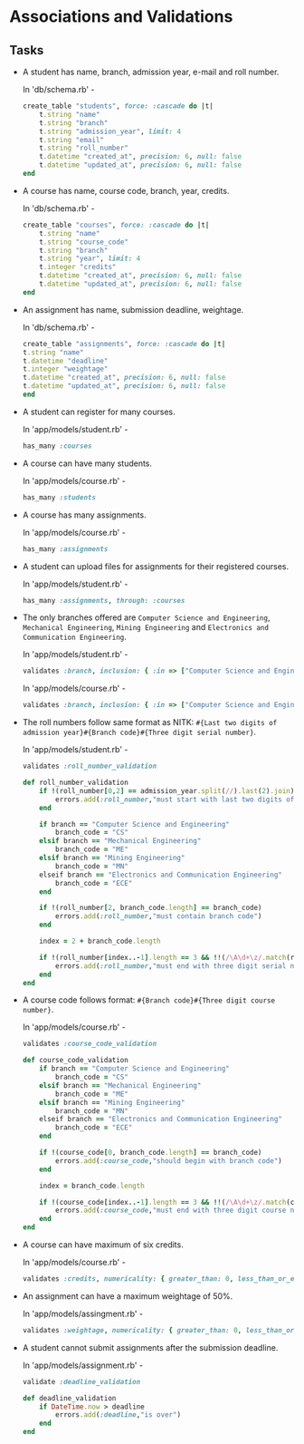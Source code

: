 # Associations and Validations

## Tasks

- A student has name, branch, admission year, e-mail and roll number.

    In 'db/schema.rb' - 
    ```ruby
    create_table "students", force: :cascade do |t|
        t.string "name"
        t.string "branch"
        t.string "admission_year", limit: 4
        t.string "email"
        t.string "roll_number"
        t.datetime "created_at", precision: 6, null: false
        t.datetime "updated_at", precision: 6, null: false
    end
    ```

- A course has name, course code, branch, year, credits. 

    In 'db/schema.rb' - 
    ```ruby
    create_table "courses", force: :cascade do |t|
        t.string "name"
        t.string "course_code"
        t.string "branch"
        t.string "year", limit: 4
        t.integer "credits"
        t.datetime "created_at", precision: 6, null: false
        t.datetime "updated_at", precision: 6, null: false
    end
    ```


- An assignment has name, submission deadline, weightage. 

    In 'db/schema.rb' - 
    ```ruby
    create_table "assignments", force: :cascade do |t|
    t.string "name"
    t.datetime "deadline"
    t.integer "weightage"
    t.datetime "created_at", precision: 6, null: false
    t.datetime "updated_at", precision: 6, null: false
    end
    ```

- A student can register for many courses. 

    In 'app/models/student.rb' -
    ```ruby
    has_many :courses
    ```

- A course can have many students. 

    In 'app/models/course.rb' -
    ```ruby
    has_many :students
    ```

- A course has many assignments.

    In 'app/models/course.rb' -
    ```ruby
    has_many :assignments
    ```

- A student can upload files for assignments for their registered courses.

    In 'app/models/student.rb' -
    ```ruby
    has_many :assignments, through: :courses
    ```

- The only branches offered are `Computer Science and Engineering`,
  `Mechanical Engineering`, `Mining Engineering` and `Electronics and
  Communication Engineering`. 

    In 'app/models/student.rb' -
    ```ruby
    validates :branch, inclusion: { :in => ["Computer Science and Engineering","Mechanical Engineering","Mining Engineering","Electronics and Communication Engineering"] }
    ```
    In 'app/models/course.rb' -
    ```ruby
    validates :branch, inclusion: { :in => ["Computer Science and Engineering","Mechanical Engineering","Mining Engineering","Electronics and Communication Engineering"] }
    ```

- The roll numbers follow same format as NITK: `#{Last two digits of admission year}#{Branch code}#{Three digit serial number}`.

    In 'app/models/student.rb' -
    ```ruby
    validates :roll_number_validation
    ```
    ```ruby
    def roll_number_validation
        if !(roll_number[0,2] == admission_year.split(//).last(2).join)
            errors.add(:roll_number,"must start with last two digits of admission year") 
        end

        if branch == "Computer Science and Engineering"
            branch_code = "CS"
        elsif branch == "Mechanical Engineering"
            branch_code = "ME"
        elsif branch == "Mining Engineering"
            branch_code = "MN"
        elseif branch == "Electronics and Communication Engineering"
            branch_code = "ECE"
        end

        if !(roll_number[2, branch_code.length] == branch_code)
            errors.add(:roll_number,"must contain branch code")
        end

        index = 2 + branch_code.length

        if !(roll_number[index..-1].length == 3 && !!(/\A\d+\z/.match(roll_number[index..-1])))
            errors.add(:roll_number,"must end with three digit serial number")
        end
    end
    ```

- A course code follows format: `#{Branch code}#{Three digit course number}`.

    In 'app/models/course.rb' -
    ```ruby
    validates :course_code_validation
    ```
    ```ruby
    def course_code_validation
        if branch == "Computer Science and Engineering"
            branch_code = "CS"
        elsif branch == "Mechanical Engineering"
            branch_code = "ME"
        elsif branch == "Mining Engineering"
            branch_code = "MN"
        elseif branch == "Electronics and Communication Engineering"
            branch_code = "ECE"
        end

        if !(course_code[0, branch_code.length] == branch_code)
            errors.add(:course_code,"should begin with branch code")
        end

        index = branch_code.length

        if !(course_code[index..-1].length == 3 && !!(/\A\d+\z/.match(course_code[index..-1])))
            errors.add(:course_code,"must end with three digit course number")
        end
    end
    ```

- A course can have maximum of six credits.

    In 'app/models/course.rb' -
    ```ruby
    validates :credits, numericality: { greater_than: 0, less_than_or_equal_to: 6 }
    ```

- An assignment can have a maximum weightage of 50%.

    In 'app/models/assingment.rb' -
    ```ruby
    validates :weightage, numericality: { greater_than: 0, less_than_or_equal_to: 50 }
    ```

- A student cannot submit assignments after the submission deadline.

    In 'app/models/assignment.rb' -
    ```ruby
    validate :deadline_validation
    ```
    ```ruby
    def deadline_validation 
        if DateTime.now > deadline
            errors.add(:deadline,"is over")
        end  
    end
    ```